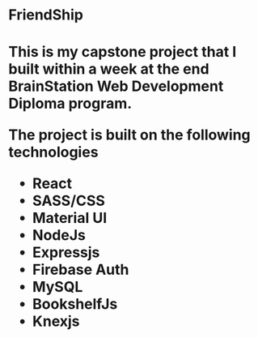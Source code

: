 <h1>FriendShip<h1>
<div>
<p>This is my capstone project that I built within a week at the end BrainStation Web Development Diploma program.</p>
<p>The project is built on the following technologies</p>
<ul>
<li>React</li>
<li>SASS/CSS</li>
<li>Material UI</li>
<li>NodeJs</li>
<li>Expressjs</li>
<li>Firebase Auth</li>
<li>MySQL</li>
<li>BookshelfJs</li>
<li>Knexjs</li>
</ul>
</div>


